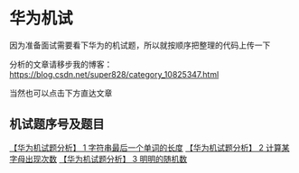 # 华为机试

因为准备面试需要看下华为的机试题，所以就按顺序把整理的代码上传一下

分析的文章请移步我的博客：https://blog.csdn.net/super828/category_10825347.html

当然也可以点击下方直达文章

## 机试题序号及题目
[【华为机试题分析】 1 字符串最后一个单词的长度](https://allen5g.blog.csdn.net/article/details/113914403)
[【华为机试题分析】 2 计算某字母出现次数](https://allen5g.blog.csdn.net/article/details/113962135)
[【华为机试题分析】 3 明明的随机数](https://allen5g.blog.csdn.net/article/details/114004254)
